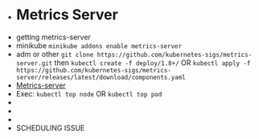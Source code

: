 - # Metrics Server
- getting metrics-server
- minikube `minikube addons enable metrics-server`
- adm or other `git clone https://github.com/kubernetes-sigs/metrics-server.git` then `kubectl create -f deploy/1.8+/` OR `kubectl apply -f https://github.com/kubernetes-sigs/metrics-server/releases/latest/download/components.yaml`
- [Metrics-server](https://github.com/kubernetes-sigs/metrics-server)
- Exec: `kubectl top node` OR `kubectl top pod`
-
-
-
- SCHEDULING ISSUE